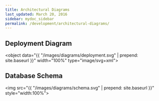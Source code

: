 ```yaml
---
title: Architectural Diagrams
last_updated: March 20, 2016
sidebar: mydoc_sidebar
permalink: /development/architectural-diagrams/
---
```


## Deployment Diagram

<object data="{{ "/images/diagrams/deployment.svg" | prepend: site.baseurl }}" width="100%" type="image/svg+xml">
</object>

## Database Schema

<img src="{{ "/images/diagrams/schema.svg" | prepend: site.baseurl }}" style="width:100%">